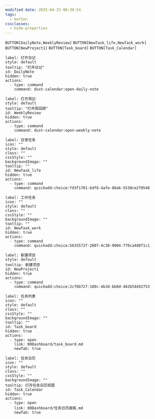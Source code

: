 ```yaml
---
modified date: 2025-04-23 08:30:54
tags:
  - button
cssclasses:
  - hide-properties
---
```

`BUTTON[DailyNote,WeeklyReview]`  `BUTTON[NewTask_life,NewTask_work]`  `BUTTON[NewProject1]` `BUTTON[Task_board]` `BUTTON[Task_Calendar]` 

```meta-bind-button
label: 打开日记
style: default
tooltip: "打开日记"
id: DailyNote
hidden: true
actions:
  - type: command
    command: dust-calendar:open-daily-note
```

```meta-bind-button
label: 打开周记
style: default
tooltip: "打开周回顾"
id: WeeklyReview
hidden: true
actions:
  - type: command
    command: dust-calendar:open-weekly-note
```

```meta-bind-button
label: 日常任务
icon: ""
style: default
class: ""
cssStyle: ""
backgroundImage: ""
tooltip: ""
id: NewTask_life
hidden: true
actions:
  - type: command
    command: quickadd:choice:fd3f1701-bdf8-4afe-88a6-5530ce2f0548

```

```meta-bind-button
label: 工作任务
icon: ""
style: default
class: ""
cssStyle: ""
backgroundImage: ""
tooltip: ""
id: NewTask_work
hidden: true
actions:
  - type: command
    command: quickadd:choice:5633572f-2607-4c38-9004-770ca4d8f1c1

```

```meta-bind-button
label: 新建项目
style: default
tooltip: 新建项目
id: NewProject1
hidden: true
actions:
  - type: command
    command: quickadd:choice:2cf0b727-189c-4b3d-bb0d-482b54492753
```

```meta-bind-button
label: 任务列表
icon: ""
style: default
class: ""
cssStyle: ""
backgroundImage: ""
tooltip: ""
id: Task_board
hidden: true
actions:
  - type: open
    link: 00Dashboard/task_board.md
    newTab: true

```

```meta-bind-button
label: 任务日历
icon: ""
style: default
class: ""
cssStyle: ""
backgroundImage: ""
tooltip: 打开任务日历视图
id: Task_Calendar
hidden: true
actions:
  - type: open
    link: 00Dashboard/任务日历面板.md
    newTab: true

```
